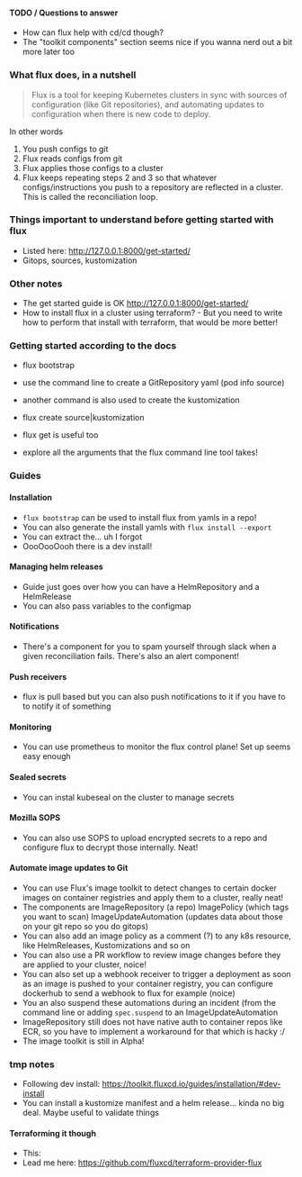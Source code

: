 #### TODO / Questions to answer
- How can flux help with cd/cd though?
- The "toolkit components" section seems nice if you wanna nerd out a bit more later too

### What flux does, in a nutshell

> Flux is a tool for keeping Kubernetes clusters in sync with sources of configuration (like Git repositories), and automating updates to configuration when there is new code to deploy.

In other words
1. You push configs to git
2. Flux reads configs from git
3. Flux applies those configs to a cluster
4. Flux keeps repeating steps 2 and 3 so that whatever configs/instructions you push to a repository are reflected in a cluster. This is called the reconciliation loop.


### Things important to understand before getting started with flux
 - Listed here: http://127.0.0.1:8000/get-started/
- Gitops, sources, kustomization

### Other notes
- The get started guide is OK http://127.0.0.1:8000/get-started/
- How to install flux in a cluster using terraform? 
        - But you need to write how to perform that install with terraform, that would be more better!

### Getting started according to the docs
- flux bootstrap
- use the command line to create a GitRepository yaml (pod info source)
- another command is also used to create the kustomization 

- flux create source|kustomization
- flux get is useful too
- explore all the arguments that the flux command line tool takes!

### Guides

#### Installation
- `flux bootstrap` can be used to install flux from yamls in a repo!
- You can also generate the install yamls with `flux install --export`
- You can extract the... uh I forgot
- OooOooOooh there is a dev install!
#### Managing helm releases
- Guide just goes over how you can have a HelmRepository and a HelmRelease
- You can also pass variables to the configmap
#### Notifications
- There's a component for you to spam yourself through slack when a given reconciliation fails. There's also an alert component!
#### Push receivers
- flux is pull based but you can also push notifications to it if you have to to notify it of something
#### Monitoring
- You can use prometheus to monitor the flux control plane! Set up seems easy enough
#### Sealed secrets
- You can instal kubeseal on the cluster to manage secrets
#### Mozilla SOPS
- You can also use SOPS to upload encrypted secrets to a repo and configure flux to decrypt those internally. Neat!
#### Automate image updates to Git
- You can use Flux's image toolkit to detect changes to certain docker images on container registries and apply them to a cluster, really neat!
- The components are ImageRepository (a repo) ImagePolicy (which tags you want to scan) ImageUpdateAutomation (updates data about those on your git repo so you do gitops)
- You can also add an image policy as a comment (?) to any k8s resource, like HelmReleases, Kustomizations and so on
- You can also use a PR workflow to review image changes before they are applied to your cluster, noice!
- You can also set up a webhook receiver to trigger a deployment as soon as an image is pushed to your container registry, you can configure dockerhub to send a webhook to flux for example (noice)
- You an also suspend these automations during an incident (from the command line or adding `spec.suspend` to an ImageUpdateAutomation
- ImageRepository still does not have native auth to container repos like ECR, so you have to implement a workaround for that which is hacky :/
- The image toolkit is still in Alpha!


### tmp notes
- Following dev install: https://toolkit.fluxcd.io/guides/installation/#dev-install
- You can install a kustomize manifest and a helm release... kinda no big deal. Maybe useful to validate things

#### Terraforming it though
- This: 
- Lead me here: https://github.com/fluxcd/terraform-provider-flux












